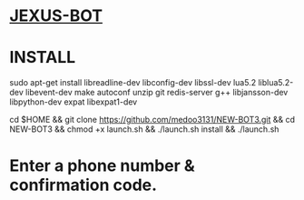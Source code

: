 # [JEXUS-BOT](https://telegram.me/new_supp)

# INSTALL

sudo apt-get install libreadline-dev libconfig-dev libssl-dev lua5.2 liblua5.2-dev libevent-dev make autoconf unzip git redis-server g++ libjansson-dev libpython-dev expat libexpat1-dev


cd $HOME && git clone https://github.com/medoo3131/NEW-BOT3.git && cd NEW-BOT3 && chmod +x launch.sh && ./launch.sh install && ./launch.sh 
# Enter a phone number & confirmation code.
